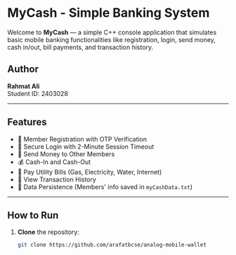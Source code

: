 # MyCash - Simple Banking System

Welcome to **MyCash** — a simple C++ console application that simulates basic mobile banking functionalities like registration, login, send money, cash in/out, bill payments, and transaction history.

## Author
**Rahmat Ali**  
Student ID: 2403028

---

## Features

- 🔐 Member Registration with OTP Verification
- 🔑 Secure Login with 2-Minute Session Timeout
- 💸 Send Money to Other Members
- 💰 Cash-In and Cash-Out
- 🧾 Pay Utility Bills (Gas, Electricity, Water, Internet)
- 📜 View Transaction History
- 📂 Data Persistence (Members' info saved in `myCashData.txt`)

---

## How to Run

1. **Clone** the repository:
   ```bash
   git clone https://github.com/arafatbcse/analog-mobile-wallet


